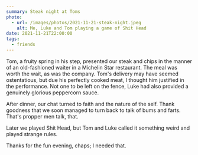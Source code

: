 ```yaml
---
summary: Steak night at Toms
photo:
  - url: /images/photos/2021-11-21-steak-night.jpeg
    alt: Me, Luke and Tom playing a game of Shit Head
date: 2021-11-21T22:00:00
tags:
  - friends
---
```

Tom, a fruity spring in his step, presented our steak and chips in the manner of an old-fashioned waiter in a Michelin Star restaurant. The meal was worth the wait, as was the company. Tom's delivery may have seemed ostentatious, but due his perfectly cooked meat, I thought him justified in the performance. Not one to be left on the fence, Luke had also provided a genuinely glorious peppercorn sauce. 

After dinner, our chat turned to faith and the nature of the self. Thank goodness that we soon managed to turn back to talk of bums and farts. That's propper men talk, that.

Later we played Shit Head, but Tom and Luke called it something weird and played strange rules. 

Thanks for the fun evening, chaps; I needed that.